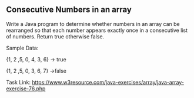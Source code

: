 ## Consecutive Numbers in an array

Write a Java program to determine whether numbers in an array can be rearranged so that each number appears exactly once in a consecutive list of numbers. Return true otherwise false.

Sample Data:

{1, 2 ,5, 0, 4, 3, 6} -> true

{1, 2 ,5, 0, 3, 6, 7} ->false

Task Link: https://www.w3resource.com/java-exercises/array/java-array-exercise-76.php